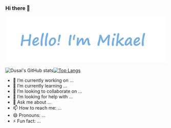 ### Hi there 👋

![info](./info.png)

<img src="https://github-readme-stats.vercel.app/api?username=Mikaelemmmm&show_icons=true&theme=cobalt&count_private=true&line_height=34&card_width=510" alt="Dusai's GitHub stats" />[![Top Langs](https://github-readme-stats.vercel.app/api/top-langs/?username=Mikaelemmmm&exclude_repo=github-readme-stats,anuraghazra.github.io&theme=cobalt&count_private=true&line_height=80)](https://github.com/anuraghazra/github-readme-stats)



- 🔭 I’m currently working on ...
- 🌱 I’m currently learning ...
- 👯 I’m looking to collaborate on ...
- 🤔 I’m looking for help with ...
- 💬 Ask me about ...
- 📫 How to reach me: ...
- 😄 Pronouns: ...
- ⚡ Fun fact: ...
